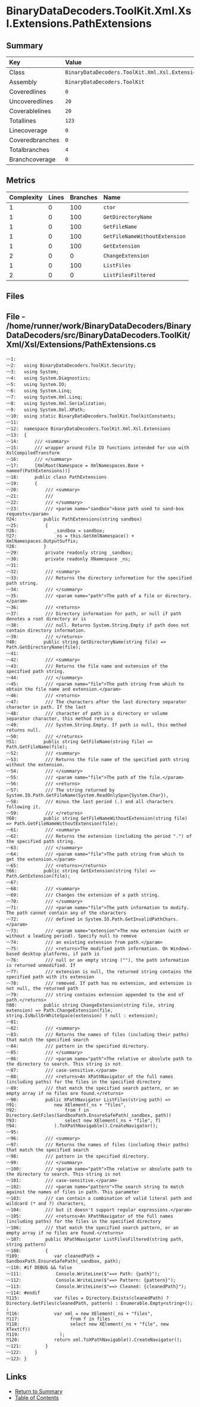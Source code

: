 ﻿# BinaryDataDecoders.ToolKit.Xml.Xsl.Extensions.PathExtensions

## Summary

| Key             | Value                                                          |
| :-------------- | :------------------------------------------------------------- |
| Class           | `BinaryDataDecoders.ToolKit.Xml.Xsl.Extensions.PathExtensions` |
| Assembly        | `BinaryDataDecoders.ToolKit`                                   |
| Coveredlines    | `0`                                                            |
| Uncoveredlines  | `20`                                                           |
| Coverablelines  | `20`                                                           |
| Totallines      | `123`                                                          |
| Linecoverage    | `0`                                                            |
| Coveredbranches | `0`                                                            |
| Totalbranches   | `4`                                                            |
| Branchcoverage  | `0`                                                            |

## Metrics

| Complexity | Lines | Branches | Name                          |
| :--------- | :---- | :------- | :---------------------------- |
| 1          | 0     | 100      | `ctor`                        |
| 1          | 0     | 100      | `GetDirectoryName`            |
| 1          | 0     | 100      | `GetFileName`                 |
| 1          | 0     | 100      | `GetFileNameWithoutExtension` |
| 1          | 0     | 100      | `GetExtension`                |
| 2          | 0     | 0        | `ChangeExtension`             |
| 1          | 0     | 100      | `ListFiles`                   |
| 2          | 0     | 0        | `ListFilesFiltered`           |

## Files

## File - /home/runner/work/BinaryDataDecoders/BinaryDataDecoders/src/BinaryDataDecoders.ToolKit/Xml/Xsl/Extensions/PathExtensions.cs

```CSharp
〰1:   
〰2:   using BinaryDataDecoders.ToolKit.Security;
〰3:   using System;
〰4:   using System.Diagnostics;
〰5:   using System.IO;
〰6:   using System.Linq;
〰7:   using System.Xml.Linq;
〰8:   using System.Xml.Serialization;
〰9:   using System.Xml.XPath;
〰10:  using static BinaryDataDecoders.ToolKit.ToolkitConstants;
〰11:  
〰12:  namespace BinaryDataDecoders.ToolKit.Xml.Xsl.Extensions
〰13:  {
〰14:      /// <summary>
〰15:      /// wrapper around File IO functions intended for use with XslCompiledTransform
〰16:      /// </summary>
〰17:      [XmlRoot(Namespace = XmlNamespaces.Base + nameof(PathExtensions))]
〰18:      public class PathExtensions
〰19:      {
〰20:          /// <summary>
〰21:          ///
〰22:          /// </summary>
〰23:          /// <param name="sandbox">base path used to sand-box requests</param>
‼24:          public PathExtensions(string sandbox)
〰25:          {
‼26:              _sandbox = sandbox;
‼27:              _ns = this.GetXmlNamespace() + XmlNamespaces.OutputSuffix;
‼28:          }
〰29:          private readonly string _sandbox;
〰30:          private readonly XNamespace _ns;
〰31:  
〰32:          /// <summary>
〰33:          /// Returns the directory information for the specified path string.
〰34:          /// </summary>
〰35:          /// <param name="path">The path of a file or directory.</param>
〰36:          /// <returns>
〰37:          /// Directory information for path, or null if path denotes a root directory or is
〰38:          /// null. Returns System.String.Empty if path does not contain directory information.
〰39:          /// </returns>
‼40:          public string GetDirectoryName(string file) => Path.GetDirectoryName(file);
〰41:  
〰42:          /// <summary>
〰43:          /// Returns the file name and extension of the specified path string.
〰44:          /// </summary>
〰45:          /// <param name="file">The path string from which to obtain the file name and extension.</param>
〰46:          /// <returns>
〰47:          /// The characters after the last directory separator character in path. If the last
〰48:          /// character of path is a directory or volume separator character, this method returns
〰49:          /// System.String.Empty. If path is null, this method returns null.
〰50:          /// </returns>
‼51:          public string GetFileName(string file) => Path.GetFileName(file);
〰52:          /// <summary>
〰53:          /// Returns the file name of the specified path string without the extension.
〰54:          /// </summary>
〰55:          /// <param name="file">The path of the file.</param>
〰56:          /// <returns>
〰57:          /// The string returned by System.IO.Path.GetFileName(System.ReadOnlySpan{System.Char}),
〰58:          /// minus the last period (.) and all characters following it.
〰59:          /// </returns>
‼60:          public string GetFileNameWithoutExtension(string file) => Path.GetFileNameWithoutExtension(file);
〰61:          /// <summary>
〰62:          /// Returns the extension (including the period ".") of the specified path string.
〰63:          /// </summary>
〰64:          /// <param name="file">The path string from which to get the extension.</param>
〰65:          /// <returns></returns>
‼66:          public string GetExtension(string file) => Path.GetExtension(file);
〰67:  
〰68:          /// <summary>
〰69:          /// Changes the extension of a path string.
〰70:          /// </summary>
〰71:          /// <param name="file">The path information to modify. The path cannot contain any of the characters
〰72:          /// defined in System.IO.Path.GetInvalidPathChars.</param>
〰73:          /// <param name="extension">The new extension (with or without a leading period). Specify null to remove
〰74:          /// an existing extension from path.</param>
〰75:          /// <returns>The modified path information. On Windows-based desktop platforms, if path is
〰76:          /// null or an empty string (""), the path information is returned unmodified. If
〰77:          /// extension is null, the returned string contains the specified path with its extension
〰78:          /// removed. If path has no extension, and extension is not null, the returned path
〰79:          /// string contains extension appended to the end of path.</returns>
‼80:          public string ChangeExtension(string file, string extension) => Path.ChangeExtension(file, string.IsNullOrWhiteSpace(extension) ? null : extension);
〰81:  
〰82:          /// <summary>
〰83:          /// Returns the names of files (including their paths) that match the specified search
〰84:          /// pattern in the specified directory.
〰85:          /// </summary>
〰86:          /// <param name="path">The relative or absolute path to the directory to search. This string is not
〰87:          /// case-sensitive.</param>
〰88:          /// <returns>An XPathNavigator of the full names (including paths) for the files in the specified directory
〰89:          /// that match the specified search pattern, or an empty array if no files are found.</returns>
〰90:          public XPathNavigator ListFiles(string path) =>
‼91:              new XElement(_ns + "files",
‼92:                  from f in Directory.GetFiles(SandboxPath.EnsureSafePath(_sandbox, path))
‼93:                  select new XElement(_ns + "file", f)
‼94:              ).ToXPathNavigable().CreateNavigator();
〰95:  
〰96:          /// <summary>
〰97:          /// Returns the names of files (including their paths) that match the specified search
〰98:          /// pattern in the specified directory.
〰99:          /// </summary>
〰100:         /// <param name="path">The relative or absolute path to the directory to search. This string is not
〰101:         /// case-sensitive.</param>
〰102:         /// <param name="pattern">The search string to match against the names of files in path. This parameter
〰103:         /// can contain a combination of valid literal path and wildcard (* and ?) characters,
〰104:         /// but it doesn't support regular expressions.</param>
〰105:         /// <returns>An XPathNavigator of the full names (including paths) for the files in the specified directory
〰106:         /// that match the specified search pattern, or an empty array if no files are found.</returns>
〰107:         public XPathNavigator ListFilesFiltered(string path, string pattern)
〰108:         {
‼109:             var cleanedPath = SandboxPath.EnsureSafePath(_sandbox, path);
〰110: #if DEBUG && false
〰111:             Console.WriteLine($"==> Path: {path}");
〰112:             Console.WriteLine($"==> Pattern: {pattern}");
〰113:             Console.WriteLine($"==> Cleaned: {cleanedPath}");
〰114: #endif
‼115:             var files = Directory.Exists(cleanedPath) ? Directory.GetFiles(cleanedPath, pattern) : Enumerable.Empty<string>(); ;
‼116:             var xml = new XElement(_ns + "files",
‼117:                   from f in files
‼118:                   select new XElement(_ns + "file", new XText(f))
‼119:               );
‼120:             return xml.ToXPathNavigable().CreateNavigator();
〰121:         }
〰122:     }
〰123: }
```

## Links

* [Return to Summary](Summary.md)
* [Table of Contents](../TOC.md)

